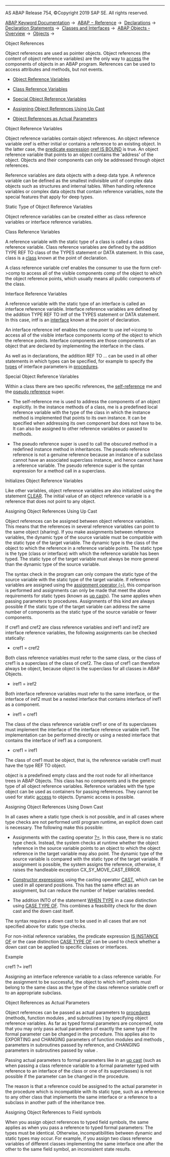   

* * *

AS ABAP Release 754, ©Copyright 2019 SAP SE. All rights reserved.

[ABAP Keyword Documentation](javascript:call_link\('abenabap.htm'\)) →  [ABAP − Reference](javascript:call_link\('abenabap_reference.htm'\)) →  [Declarations](javascript:call_link\('abendeclarations.htm'\)) →  [Declaration Statements](javascript:call_link\('abenabap_declarations.htm'\)) →  [Classes and Interfaces](javascript:call_link\('abenclasses_and_interfaces.htm'\)) →  [ABAP Objects - Overview](javascript:call_link\('abenabap_objects_oview.htm'\)) →  [Objects](javascript:call_link\('abenobject.htm'\)) → 

Object References

Object references are used as pointer objects. Object references (the content of object reference variables) are the only way to [access](javascript:call_link\('abenclass_components_addressing.htm'\)) the components of objects in an ABAP program. References can be used to access attributes and methods, but not events.

-   [Object Reference Variables](#abenreferences-1--------static-type-of-object-reference-variables---@ITOC@@ABENREFERENCES_2)

-   [Class Reference Variables](#abenreferences-3--------interface-reference-variables---@ITOC@@ABENREFERENCES_4)

-   [Special Object Reference Variables](#abenreferences-5--------initializes-object-reference-variables---@ITOC@@ABENREFERENCES_6)

-   [Assigning Object References Using Up Cast](#abenreferences-7--------assigning-object-references-using-down-cast---@ITOC@@ABENREFERENCES_8)

-   [Object References as Actual Parameters](#abenreferences-9--------assigning-object-references-to-field-symbols---@ITOC@@ABENREFERENCES_10)

Object Reference Variables

Object reference variables contain object references. An object reference variable oref is either initial or contains a reference to an existing object. In the latter case, the [predicate expression](javascript:call_link\('abenpredicate_expression_glosry.htm'\) "Glossary Entry") [oref IS BOUND](javascript:call_link\('abenlogexp_bound.htm'\)) is true. An object reference variable that points to an object contains the 'address' of the object. Objects and their components can only be addressed through object references.

Reference variables are data objects with a deep data type. A reference variable can be defined as the smallest indivisible unit of complex data objects such as structures and internal tables. When handling reference variables or complex data objects that contain reference variables, note the special features that apply for deep types.

Static Type of Object Reference Variables

Object reference variables can be created either as class reference variables or interface reference variables.

Class Reference Variables

A reference variable with the static type of a class is called a class reference variable. Class reference variables are defined by the addition TYPE REF TO class of the TYPES statement or DATA statement. In this case, class is a [class](javascript:call_link\('abenclass_glosry.htm'\) "Glossary Entry") known at the point of declaration.

A class reference variable cref enables the consumer to use the form cref->comp to access all of the visible components comp of the object to which the object reference points, which usually means all public components of the class.

Interface Reference Variables

A reference variable with the static type of an interface is called an interface reference variable. Interface reference variables are defined by the addition TYPE REF TO intf of the TYPES statement or DATA statement. In this case, intf is an [interface](javascript:call_link\('abeninterface_glosry.htm'\) "Glossary Entry") known at the point of declaration.

An interface reference iref enables the consumer to use iref->icomp to access all of the visible interface components icomp of the object to which the reference points. Interface components are those components of an object that are declared by implementing the interface in the class.

As well as in declarations, the addition REF TO ... can be used in all other statements in which types can be specified, for example to specify the [types](javascript:call_link\('abentyping_glosry.htm'\) "Glossary Entry") of interface parameters in [procedures](javascript:call_link\('abenprocedure_glosry.htm'\) "Glossary Entry").

Special Object Reference Variables

Within a class there are two specific references, the [self-reference](javascript:call_link\('abenself_reference_glosry.htm'\) "Glossary Entry") me and the [pseudo reference](javascript:call_link\('abenpseudo_reference_glosry.htm'\) "Glossary Entry") super.

-   The self-reference me is used to address the components of an object explicitly. In the instance methods of a class, me is a predefined local reference variable with the type of the class in which the instance method is implemented that points to its own instance. It can be specified when addressing its own component but does not have to be. It can also be assigned to other reference variables or passed to methods.

-   The pseudo reference super is used to call the obscured method in a redefined instance method in inheritances. The pseudo reference reference is not a genuine reference because an instance of a subclass cannot have an associated superclass instance, and hence cannot have a reference variable. The pseudo reference super is the syntax expression for a method call in a superclass.

Initializes Object Reference Variables

Like other variables, object reference variables are also initialized using the statement [CLEAR](javascript:call_link\('abapclear.htm'\)). The initial value of an object reference variable is a reference that does not point to any object.

Assigning Object References Using Up Cast

Object references can be assigned between object reference variables. This means that the references in several reference variables can point to the same object (sharing). If you make assignments between reference variables, the dynamic type of the source variable must be compatible with the static type of the target variable. The dynamic type is the class of the object to which the reference in a reference variable points. The static type is the type (class or interface) with which the reference variable has been typed. The static type of the target variable must always be more general than the dynamic type of the source variable.

The syntax check in the program can only compare the static type of the source variable with the static type of the target variable. If reference variables are assigned using the [assignment operator (\=)](javascript:call_link\('abenequals_operator.htm'\)), this comparison is performed and assignments can only be made that meet the above requirements for static types (known as [up cast](javascript:call_link\('abenup_cast_glosry.htm'\) "Glossary Entry")s). The same applies when passing parameters to procedures. Assignments of this kind are always possible if the static type of the target variable can address the same number of components as the static type of the source variable or fewer components.

If cref1 and cref2 are class reference variables and iref1 and iref2 are interface reference variables, the following assignments can be checked statically:

-   cref1 = cref2
    

Both class reference variables must refer to the same class, or the class of cref1 is a superclass of the class of cref2. The class of cref1 can therefore always be object, because object is the superclass for all classes in ABAP Objects.

-   iref1 = iref2
    

Both interface reference variables must refer to the same interface, or the interface of iref2 must be a nested interface that contains interface of iref1 as a component.

-   iref1 = cref1
    

The class of the class reference variable cref1 or one of its superclasses must implement the interface of the interface reference variable iref1. The implementation can be performed directly or using a nested interface that contains the interface of iref1 as a component.

-   cref1 = iref1
    

The class of cref1 must be object, that is, the reference variable cref1 must have the type REF TO object.

object is a predefined empty class and the root node for all inheritance trees in ABAP Objects. This class has no components and is the generic type of all object reference variables. Reference variables with the type object can be used as containers for passing references. They cannot be used for static [access](javascript:call_link\('abenclass_components_addressing.htm'\)) to objects. Dynamic access is possible.

Assigning Object References Using Down Cast

In all cases where a static type check is not possible, and in all cases where type checks are not performed until program runtime, an explicit down cast is necessary. The following make this possible:

-   Assignments with the casting operator [?=](javascript:call_link\('abapmove_cast.htm'\)). In this case, there is no static type check. Instead, the system checks at runtime whether the object reference in the source variable points to an object to which the object reference in the target variable may also point. The dynamic type of the source variable is compared with the static type of the target variable. If assignment is possible, the system assigns the reference, otherwise, it raises the handleable exception CX\_SY\_MOVE\_CAST\_ERROR.

-   [Constructor expressions](javascript:call_link\('abenconstructor_expression_glosry.htm'\) "Glossary Entry") using the casting operator [CAST](javascript:call_link\('abenconstructor_expression_cast.htm'\)), which can be used in all operand positions. This has the same effect as an assignment, but can reduce the number of helper variables needed.

-   The addition INTO of the statement [WHEN TYPE](javascript:call_link\('abapwhen_type.htm'\)) in a case distinction using [CASE TYPE OF](javascript:call_link\('abapcase_type.htm'\)). This combines a feasibility check for the down cast and the down cast itself.

The syntax requires a down cast to be used in all cases that are not specified above for static type checks.

For non-initial reference variables, the predicate expression [IS INSTANCE OF](javascript:call_link\('abenlogexp_instance_of.htm'\)) or the case distinction [CASE TYPE OF](javascript:call_link\('abapcase_type.htm'\)) can be used to check whether a down cast can be applied to specific classes or interfaces.

Example

cref1 ?= iref1

Assigning an interface reference variable to a class reference variable. For the assignment to be successful, the object to which iref1 points must belong to the same class as the type of the class reference variable cref1 or to an appropriate subclass.

Object References as Actual Parameters

Object references can be passed as actual parameters to [procedures](javascript:call_link\('abenprocedure_glosry.htm'\) "Glossary Entry") (methods, function modules , and subroutines ) by specifying object reference variables. As far as typed formal parameters are concerned, note that you may only pass actual parameters of exactly the same type if the formal parameter can be changed in the procedure. This applies also to EXPORTING and CHANGING parameters of function modules and methods , parameters in subroutines passed by reference, and CHANGING parameters in subroutines passed by value .

Passing actual parameters to formal parameters like in an [up cast](javascript:call_link\('abenup_cast_glosry.htm'\) "Glossary Entry") (such as when passing a class reference variable to a formal parameter typed with reference to an interface of the class or one of its superclasses) is not possible if the parameter can be changed in the procedure.

The reason is that a reference could be assigned to the actual parameter in the procedure which is incompatible with its static type, such as a reference to any other class that implements the same interface or a reference to a subclass in another path of the inheritance tree.

Assigning Object References to Field symbols

When you assign object references to typed field symbols, the same applies as when you pass a reference to typed formal parameters: The types must be identical. Otherwise, incompatibilities between dynamic and static types may occur. For example, if you assign two class reference variables of different classes implementing the same interface one after the other to the same field symbol, an inconsistent state results.
